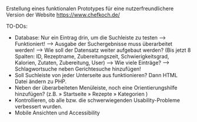 Erstellung eines funktionalen Prototypes für eine nutzerfreundlichere Version der Website https://www.chefkoch.de/

TO-DOs:

- Database: Nur ein Eintrag drin, um die Suchleiste zu testen --> Funktioniert! 
            --> Ausgabe der Suchergebnisse muss überarbeitet werden!
            --> Wie soll der Datensatz weiter aufgebaut werden? (Bis jetzt 8 Spalten: ID, Rezeptname, Zubereitungszeit, Schwierigkeitsgrad, Kalorien, Zutaten,          Zubereitung, User)
            --> Wie viele Einträge?
            --> Schlagwortsuche neben Gerichtesuche hinzufügen!
- Soll Suchleiste von jeder Unterseite aus funktionieren? Dann HTML Datei ändern zu PHP.
- Neben der überarbeiteten Menüleiste, noch eine Orientierungshilfe hinzufügen? (z.B.  » Startseite » Rezepte » Kategorien )
- Kontrollieren, ob alle bzw. die schwerwiegenden Usability-Probleme verbessert wurden.
- Mobile Ansichten und Accessibility 
